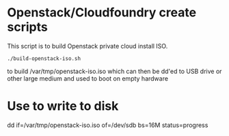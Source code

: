 # Openstack/Cloudfoundry create scripts

This script is to build Openstack private cloud install ISO.

    ./build-openstack-iso.sh

to build /var/tmp/openstack-iso.iso which can then be dd'ed to USB drive or other large medium and used to boot on empty hardware

# Use to write to disk

dd if=/var/tmp/openstack-iso.iso of=/dev/sdb bs=16M status=progress
